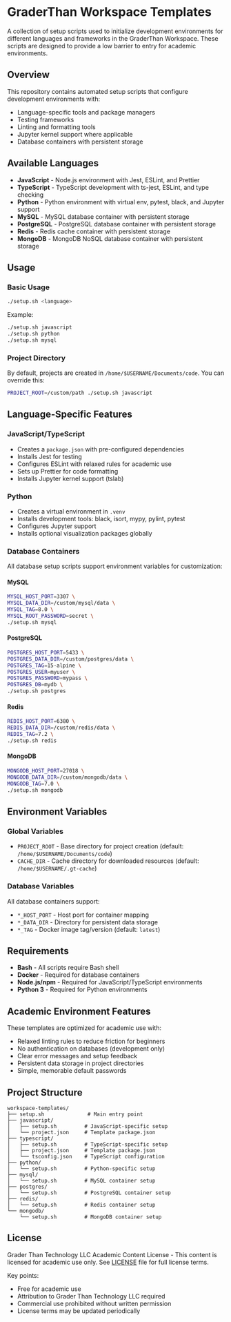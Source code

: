 # GraderThan Workspace Templates

A collection of setup scripts used to initialize development environments for different languages and frameworks in the GraderThan Workspace. These scripts are designed to provide a low barrier to entry for academic environments.

## Overview

This repository contains automated setup scripts that configure development environments with:
- Language-specific tools and package managers
- Testing frameworks
- Linting and formatting tools
- Jupyter kernel support where applicable
- Database containers with persistent storage

## Available Languages

- **JavaScript** - Node.js environment with Jest, ESLint, and Prettier
- **TypeScript** - TypeScript development with ts-jest, ESLint, and type checking
- **Python** - Python environment with virtual env, pytest, black, and Jupyter support
- **MySQL** - MySQL database container with persistent storage
- **PostgreSQL** - PostgreSQL database container with persistent storage
- **Redis** - Redis cache container with persistent storage
- **MongoDB** - MongoDB NoSQL database container with persistent storage

## Usage

### Basic Usage

```bash
./setup.sh <language>
```

Example:
```bash
./setup.sh javascript
./setup.sh python
./setup.sh mysql
```

### Project Directory

By default, projects are created in `/home/$USERNAME/Documents/code`. You can override this:

```bash
PROJECT_ROOT=/custom/path ./setup.sh javascript
```

## Language-Specific Features

### JavaScript/TypeScript
- Creates a `package.json` with pre-configured dependencies
- Installs Jest for testing
- Configures ESLint with relaxed rules for academic use
- Sets up Prettier for code formatting
- Installs Jupyter kernel support (tslab)

### Python
- Creates a virtual environment in `.venv`
- Installs development tools: black, isort, mypy, pylint, pytest
- Configures Jupyter support
- Installs optional visualization packages globally

### Database Containers

All database setup scripts support environment variables for customization:

#### MySQL
```bash
MYSQL_HOST_PORT=3307 \
MYSQL_DATA_DIR=/custom/mysql/data \
MYSQL_TAG=8.0 \
MYSQL_ROOT_PASSWORD=secret \
./setup.sh mysql
```

#### PostgreSQL
```bash
POSTGRES_HOST_PORT=5433 \
POSTGRES_DATA_DIR=/custom/postgres/data \
POSTGRES_TAG=15-alpine \
POSTGRES_USER=myuser \
POSTGRES_PASSWORD=mypass \
POSTGRES_DB=mydb \
./setup.sh postgres
```

#### Redis
```bash
REDIS_HOST_PORT=6380 \
REDIS_DATA_DIR=/custom/redis/data \
REDIS_TAG=7.2 \
./setup.sh redis
```

#### MongoDB
```bash
MONGODB_HOST_PORT=27018 \
MONGODB_DATA_DIR=/custom/mongodb/data \
MONGODB_TAG=7.0 \
./setup.sh mongodb
```

## Environment Variables

### Global Variables
- `PROJECT_ROOT` - Base directory for project creation (default: `/home/$USERNAME/Documents/code`)
- `CACHE_DIR` - Cache directory for downloaded resources (default: `/home/$USERNAME/.gt-cache`)

### Database Variables
All database containers support:
- `*_HOST_PORT` - Host port for container mapping
- `*_DATA_DIR` - Directory for persistent data storage
- `*_TAG` - Docker image tag/version (default: `latest`)

## Requirements

- **Bash** - All scripts require Bash shell
- **Docker** - Required for database containers
- **Node.js/npm** - Required for JavaScript/TypeScript environments
- **Python 3** - Required for Python environments

## Academic Environment Features

These templates are optimized for academic use with:
- Relaxed linting rules to reduce friction for beginners
- No authentication on databases (development only)
- Clear error messages and setup feedback
- Persistent data storage in project directories
- Simple, memorable default passwords

## Project Structure

```
workspace-templates/
├── setup.sh              # Main entry point
├── javascript/
│   ├── setup.sh         # JavaScript-specific setup
│   └── project.json     # Template package.json
├── typescript/
│   ├── setup.sh         # TypeScript-specific setup
│   ├── project.json     # Template package.json
│   └── tsconfig.json    # TypeScript configuration
├── python/
│   └── setup.sh         # Python-specific setup
├── mysql/
│   └── setup.sh         # MySQL container setup
├── postgres/
│   └── setup.sh         # PostgreSQL container setup
├── redis/
│   └── setup.sh         # Redis container setup
└── mongodb/
    └── setup.sh         # MongoDB container setup
```

## License

Grader Than Technology LLC Academic Content License - This content is licensed for academic use only. See [LICENSE](LICENSE) file for full license terms.

Key points:
- Free for academic use
- Attribution to Grader Than Technology LLC required
- Commercial use prohibited without written permission
- License terms may be updated periodically